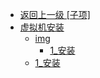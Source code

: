 - [返回上一级 [子项]](后端/Liunx/子项/)
- [虚拟机安装](后端/Liunx/子项/虚拟机安装/)
  - [img](后端/Liunx/子项/虚拟机安装/img/)
    - [1_安装](后端/Liunx/子项/虚拟机安装/img/1_安装/)
  - [1_安装](后端/Liunx/子项/虚拟机安装/1_安装.md)
